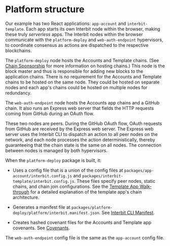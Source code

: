 # Platform structure

Our example has two React applications: `app-account` and `interbit-template`.
Each app starts its own Interbit node within the browser, making these truly
_serverless_ apps. The Interbit nodes within the browser communicate with the
`platform-deploy` and `web-auth-endpoint` hypervisors, to coordinate consensus
as actions are dispatched to the respective blockchains.

The `platform-deploy` node hosts the Accounts and Template chains. (See
[Chain Sponsorship](/reference/interbit-middleware/chainSponsorship.adoc)
for more information on hosting chains.)  This node is the block master and
thus is responsible for adding new blocks to the application chains. There is
no requirement for the Accounts and Template chains to be hosted on the same
node. They could be hosted on separate nodes and each app's chains could be
hosted on multiple nodes for redundancy.

The `web-auth-endpoint` node hosts the Accounts app chains and a GitHub chain.
It also runs an Express web server that fields the HTTP requests coming from
GitHub during an OAuth flow.

These two nodes are peers. During the GitHub OAuth flow, OAuth requests from
GitHub are received by the Express web server. The Express web server uses the
Interbit CLI to dispatch an action to all peer nodes on the network, and each
node processes the action deterministically, thereby guaranteeing that the
chain state is the same on all nodes. The connection between nodes is managed
by both hypervisors.

When the `platform-deploy` package is built, it:

- Uses a config file that is a union of the config files at
`packages/app-account/interbit.config.js` and
`packages/interbit-template/interbit.config.js`. These files specify peer
nodes, static chains, and chain join configurations. See the [Template App
Walk-through](../template.adoc) for a detailed explanation of the template
app's chain architecture.

- Generates a manifest file at
`packages/platform-deploy/platform/interbit.manifest.json`. See
[Interbit CLI Manifest](/reference/interbit-cli/manifest.adoc).

- Creates hashed covenant files for the Accounts and Template app covenants.
See [Covenants](/key-concepts/covenants.adoc).

The `web-auth-endpoint` config file is the same as the `app-account` config
file.